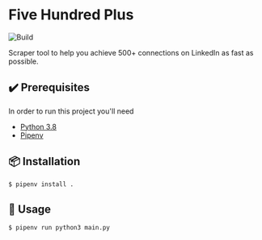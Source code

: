 # Five Hundred Plus

![Build](https://github.com/maxwowo/five-hundred-plus/workflows/Build/badge.svg)

Scraper tool to help you achieve 500+ connections on LinkedIn as fast as possible.

## ✔️ Prerequisites

In order to run this project you'll need

- [Python 3.8](https://www.python.org/downloads/release/python-380/)
- [Pipenv](https://pipenv-fork.readthedocs.io/en/latest/)

## 📦 Installation

```bash
$ pipenv install .
```

## 🔨 Usage

```bash
$ pipenv run python3 main.py
```
